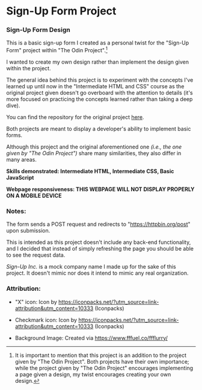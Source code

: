# Sign-Up Form Project

### Sign-Up Form Design

This is a basic sign-up form I created as a personal twist for the "Sign-Up Form" project within "The Odin Project".[^1]

I wanted to create my own design rather than implement the design given within the project.

The general idea behind this project is to experiment with the concepts I've learned up until now in the "Intermediate HTML and CSS" course as the original project given doesn't go overboard with the attention to details (it's more focused on practicing the concepts learned rather than taking a deep dive).

You can find the repository for the original project [here](https://github.com/Dur4nt3/form_project).

Both projects are meant to display a developer's ability to implement basic forms.

Although this project and the original aforementioned one *(i.e., the one given by "The Odin Project")* share many similarities, they also differ in many areas.

**Skills demonstrated: Intermediate HTML, Intermediate CSS, Basic JavaScript**

**Webpage responsiveness: THIS WEBPAGE WILL NOT DISPLAY PROPERLY ON A MOBILE DEVICE**

### Notes: 

The form sends a POST request and redirects to "https://httpbin.org/post" upon submission.

This is intended as this project doesn't include any back-end functionality, and I decided that instead of simply refreshing the page you should be able to see the request data.

*Sign-Up Inc.* is a mock company name I made up for the sake of this project. 
It doesn't mimic nor does it intend to mimic any real organization.

### Attribution:

- "X" icon: Icon by https://iconpacks.net/?utm_source=link-attribution&utm_content=10333 (Iconpacks)

- Checkmark icon: Icon by https://iconpacks.net/?utm_source=link-attribution&utm_content=10333 (Iconpacks)

- Background Image: Created via https://www.fffuel.co/ffflurry/

[^1]: It is important to mention that this project is an addition to the project given by "The Odin Project".
Both projects have their own importance; while the project given by "The Odin Project" encourages implementing a page given a design, my twist encourages creating your own design.